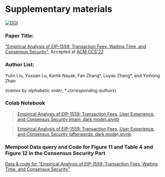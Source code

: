 # Supplementary materials
[![DOI](https://zenodo.org/badge/DOI/10.5281/zenodo.6443223.svg)](https://doi.org/10.5281/zenodo.6443223)
### Paper Title: 

["Empirical Analysis of EIP-1559: Transaction Fees, Waiting Time, and Consensus Security"](https://arxiv.org/abs/2201.05574), Accepted at [ACM CCS'22](https://www.sigsac.org/ccs/CCS2022/call-for-papers.html)

### Author List: 

Yulin Liu, Yuxuan Lu, Kartik Nayak, Fan Zhang\*, Luyao Zhang\*, and Yinhong Zhao 

(*names by alphabetic order, \* corresponding authors*)

### Colab Notebook
> [Empirical Analysis of EIP-1559: Transaction Fees, User Experience, and Consensus Security (main: dark mode).ipynb](https://colab.research.google.com/drive/1ZCklHeCyWwR07F9arfrLvboNDCDhbzm3?usp=sharing)

> [Empirical Analysis of EIP-1559: Transaction Fees, User Experience, and Consensus Security (afterwords: dark mode).ipynb](https://colab.research.google.com/drive/13Z_epFrZJHtQjXb24Y4JuYDnw8YUPw3l?usp=sharing)

### Mempool Data query and Code for Figure 11 and Table 4 and Figure 12 in the Consensus Security Part
[Data & code for "Empirical Analysis of EIP-1559: Transaction Fees, Waiting Time, and Consensus Security"](https://github.com/decensyslab/eip-1559-empirical-study)
